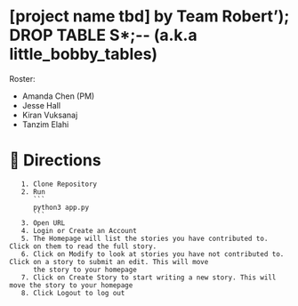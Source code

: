 # [project name tbd] by Team Robert’); DROP TABLE S\*;-- (a.k.a little_bobby_tables)

Roster:
* Amanda Chen (PM)
* Jesse Hall
* Kiran Vuksanaj
* Tanzim Elahi

# 🧭 Directions
       1. Clone Repository
       2. Run
          ```
          python3 app.py
          ```
       3. Open URL
       4. Login or Create an Account
       5. The Homepage will list the stories you have contributed to. Click on them to read the full story.
       6. Click on Modify to look at stories you have not contributed to. Click on a story to submit an edit. This will move
          the story to your homepage
       7. Click on Create Story to start writing a new story. This will move the story to your homepage
       8. Click Logout to log out
